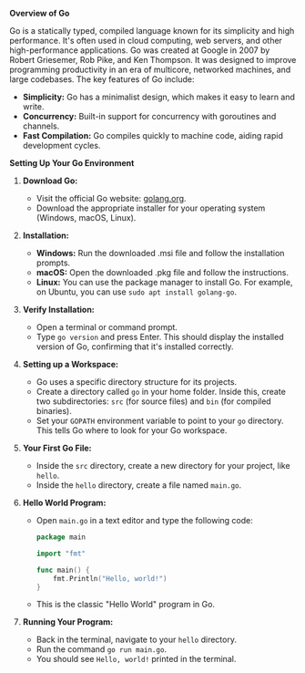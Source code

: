 **Overview of Go**

Go is a statically typed, compiled language known for its simplicity and high performance. It's often used in cloud computing, web servers, and other high-performance applications.
Go was created at Google in 2007 by Robert Griesemer, Rob Pike, and Ken Thompson. It was designed to improve programming productivity in an era of multicore, networked machines, and large codebases. The key features of Go include:

- **Simplicity:** Go has a minimalist design, which makes it easy to learn and write.
- **Concurrency:** Built-in support for concurrency with goroutines and channels.
- **Fast Compilation:** Go compiles quickly to machine code, aiding rapid development cycles.

**Setting Up Your Go Environment**

1. **Download Go:**
   - Visit the official Go website: [golang.org](https://golang.org/dl/).
   - Download the appropriate installer for your operating system (Windows, macOS, Linux).

2. **Installation:**
   - **Windows:** Run the downloaded .msi file and follow the installation prompts.
   - **macOS:** Open the downloaded .pkg file and follow the instructions.
   - **Linux:** You can use the package manager to install Go. For example, on Ubuntu, you can use `sudo apt install golang-go`.

3. **Verify Installation:**
   - Open a terminal or command prompt.
   - Type `go version` and press Enter. This should display the installed version of Go, confirming that it's installed correctly.

4. **Setting up a Workspace:**
   - Go uses a specific directory structure for its projects.
   - Create a directory called `go` in your home folder. Inside this, create two subdirectories: `src` (for source files) and `bin` (for compiled binaries).
   - Set your `GOPATH` environment variable to point to your `go` directory. This tells Go where to look for your Go workspace.

5. **Your First Go File:**
   - Inside the `src` directory, create a new directory for your project, like `hello`.
   - Inside the `hello` directory, create a file named `main.go`.

6. **Hello World Program:**
   - Open `main.go` in a text editor and type the following code:

     ```go
     package main

     import "fmt"

     func main() {
         fmt.Println("Hello, world!")
     }
     ```

   - This is the classic "Hello World" program in Go.

7. **Running Your Program:**
   - Back in the terminal, navigate to your `hello` directory.
   - Run the command `go run main.go`.
   - You should see `Hello, world!` printed in the terminal.
